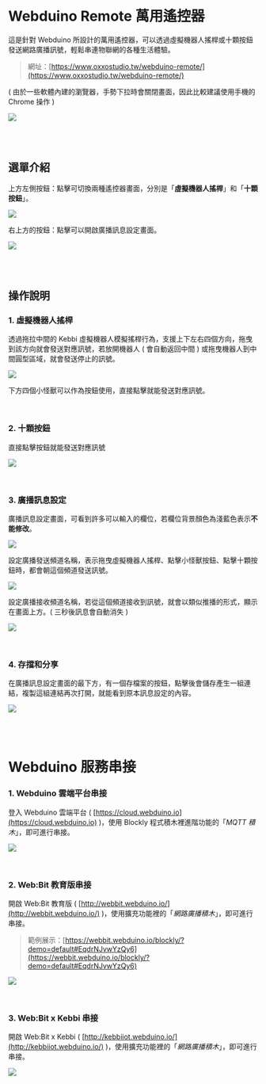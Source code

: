 # Webduino Remote 萬用遙控器

這是針對 Webduino 所設計的萬用遙控器，可以透過虛擬機器人搖桿或十顆按鈕發送網路廣播訊號，輕鬆串連物聯網的各種生活體驗。

> 網址：[https://www.oxxostudio.tw/webduino-remote/](https://www.oxxostudio.tw/webduino-remote/)

 ( 由於一些軟體內建的瀏覽器，手勢下拉時會關閉畫面，因此比較建議使用手機的 Chrome 操作 )

![](media/qrcode.jpg)

<br/>
<br/>

## 選單介紹

上方左側按鈕：點擊可切換兩種遙控器畫面，分別是「**虛擬機器人搖桿**」和「**十顆按鈕**」。

![](media/tutorial-01.gif)

右上方的按鈕：點擊可以開啟廣播訊息設定畫面。

![](media/tutorial-02.gif)

<br/>
<br/>

## 操作說明

### 1. 虛擬機器人搖桿

透過拖拉中間的 Kebbi 虛擬機器人模擬搖桿行為，支援上下左右四個方向，拖曳到該方向就會發送對應訊號，若放開機器人 ( 會自動返回中間 ) 或拖曳機器人到中間圓型區域，就會發送停止的訊號。

![](media/tutorial-03.gif)

下方四個小怪獸可以作為按鈕使用，直接點擊就能發送對應訊號。

<br/>

### 2. 十顆按鈕

直接點擊按鈕就能發送對應訊號

![](media/tutorial-04.gif)

<br/>

### 3. 廣播訊息設定

廣播訊息設定畫面，可看到許多可以輸入的欄位，若欄位背景顏色為淺藍色表示**不能修改**。

![](media/tutorial-05.gif)

設定廣播發送頻道名稱，表示拖曳虛擬機器人搖桿、點擊小怪獸按鈕、點擊十顆按鈕時，都會朝這個頻道發送訊號。

![](media/tutorial-06.gif)

設定廣播接收頻道名稱，若從這個頻道接收到訊號，就會以類似推播的形式，顯示在畫面上方。( 三秒後訊息會自動消失 )

![](media/tutorial-07.gif)

<br/>

### 4. 存擋和分享

在廣播訊息設定畫面的最下方，有一個存檔案的按鈕，點擊後會儲存產生一組連結，複製這組連結再次打開，就能看到原本訊息設定的內容。

![](media/tutorial-11.gif)

<br/>
<br/>

# Webduino 服務串接

### 1. Webduino 雲端平台串接

登入 Webduino 雲端平台 ( [https://cloud.webduino.io](https://cloud.webduino.io) )，使用 Blockly 程式積木裡進階功能的「*MQTT 積木*」，即可進行串接。

![](media/tutorial-08.gif)

<br/>

### 2. Web:Bit 教育版串接

開啟 Web:Bit 教育版 ( [http://webbit.webduino.io/](http://webbit.webduino.io/) )，使用擴充功能裡的「*網路廣播積木*」，即可進行串接。

> 範例展示：[https://webbit.webduino.io/blockly/?demo=default#EqdrNJvwYzQy6](https://webbit.webduino.io/blockly/?demo=default#EqdrNJvwYzQy6)

![](media/tutorial-09.gif)

<br/>

### 3. Web:Bit x Kebbi 串接

開啟 Web:Bit x Kebbi ( [http://kebbiiot.webduino.io/](http://kebbiiot.webduino.io/) )，使用擴充功能裡的「*網路廣播積木*」，即可進行串接。

![](media/tutorial-10.gif)

